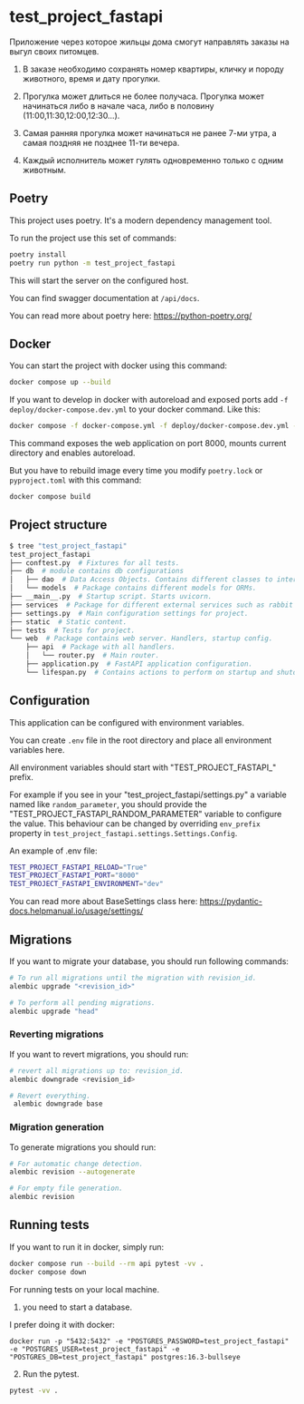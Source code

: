 # test_project_fastapi

Приложение через которое жильцы дома смогут направлять заказы на выгул своих питомцев.

 1. В заказе необходимо сохранять номер квартиры, кличку и породу животного, время и дату прогулки. 

 2. Прогулка может длиться не более получаса. Прогулка может начинаться либо в начале часа, либо в половину (11:00,11:30,12:00,12:30…). 

 3. Самая ранняя прогулка может начинаться не ранее 7-ми утра, а самая поздняя не позднее 11-ти вечера. 

 4. Каждый исполнитель может гулять одновременно только с одним животным.

## Poetry

This project uses poetry. It's a modern dependency management
tool.

To run the project use this set of commands:

```bash
poetry install
poetry run python -m test_project_fastapi
```

This will start the server on the configured host.

You can find swagger documentation at `/api/docs`.

You can read more about poetry here: https://python-poetry.org/

## Docker

You can start the project with docker using this command:

```bash
docker compose up --build
```

If you want to develop in docker with autoreload and exposed ports add `-f deploy/docker-compose.dev.yml` to your docker command.
Like this:

```bash
docker compose -f docker-compose.yml -f deploy/docker-compose.dev.yml --project-directory . up --build
```

This command exposes the web application on port 8000, mounts current directory and enables autoreload.

But you have to rebuild image every time you modify `poetry.lock` or `pyproject.toml` with this command:

```bash
docker compose build
```

## Project structure

```bash
$ tree "test_project_fastapi"
test_project_fastapi
├── conftest.py  # Fixtures for all tests.
├── db  # module contains db configurations
│   ├── dao  # Data Access Objects. Contains different classes to interact with database.
│   └── models  # Package contains different models for ORMs.
├── __main__.py  # Startup script. Starts uvicorn.
├── services  # Package for different external services such as rabbit or redis etc.
├── settings.py  # Main configuration settings for project.
├── static  # Static content.
├── tests  # Tests for project.
└── web  # Package contains web server. Handlers, startup config.
    ├── api  # Package with all handlers.
    │   └── router.py  # Main router.
    ├── application.py  # FastAPI application configuration.
    └── lifespan.py  # Contains actions to perform on startup and shutdown.
```

## Configuration

This application can be configured with environment variables.

You can create `.env` file in the root directory and place all
environment variables here. 

All environment variables should start with "TEST_PROJECT_FASTAPI_" prefix.

For example if you see in your "test_project_fastapi/settings.py" a variable named like
`random_parameter`, you should provide the "TEST_PROJECT_FASTAPI_RANDOM_PARAMETER" 
variable to configure the value. This behaviour can be changed by overriding `env_prefix` property
in `test_project_fastapi.settings.Settings.Config`.

An example of .env file:
```bash
TEST_PROJECT_FASTAPI_RELOAD="True"
TEST_PROJECT_FASTAPI_PORT="8000"
TEST_PROJECT_FASTAPI_ENVIRONMENT="dev"
```

You can read more about BaseSettings class here: https://pydantic-docs.helpmanual.io/usage/settings/

## Migrations

If you want to migrate your database, you should run following commands:
```bash
# To run all migrations until the migration with revision_id.
alembic upgrade "<revision_id>"

# To perform all pending migrations.
alembic upgrade "head"
```

### Reverting migrations

If you want to revert migrations, you should run:
```bash
# revert all migrations up to: revision_id.
alembic downgrade <revision_id>

# Revert everything.
 alembic downgrade base
```

### Migration generation

To generate migrations you should run:
```bash
# For automatic change detection.
alembic revision --autogenerate

# For empty file generation.
alembic revision
```


## Running tests

If you want to run it in docker, simply run:

```bash
docker compose run --build --rm api pytest -vv .
docker compose down
```

For running tests on your local machine.
1. you need to start a database.

I prefer doing it with docker:
```
docker run -p "5432:5432" -e "POSTGRES_PASSWORD=test_project_fastapi" -e "POSTGRES_USER=test_project_fastapi" -e "POSTGRES_DB=test_project_fastapi" postgres:16.3-bullseye
```


2. Run the pytest.
```bash
pytest -vv .
```
